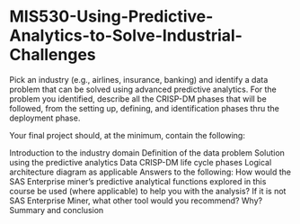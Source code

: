 # MIS530-Using-Predictive-Analytics-to-Solve-Industrial-Challenges

Pick an industry (e.g., airlines, insurance, banking) and identify a data problem that can be solved using advanced predictive analytics. For the problem you identified, describe all the CRISP-DM phases that will be followed, from the setting up, defining, and identification phases thru the deployment phase.

Your final project should, at the minimum, contain the following:

Introduction to the industry domain
Definition of the data problem
Solution using the predictive analytics
Data CRISP-DM life cycle phases
Logical architecture diagram as applicable
Answers to the following: How would the SAS Enterprise miner’s predictive analytical functions explored in this course be used (where applicable) to help you with the analysis? If it is not SAS Enterprise Miner, what other tool would you recommend? Why?
Summary and conclusion
